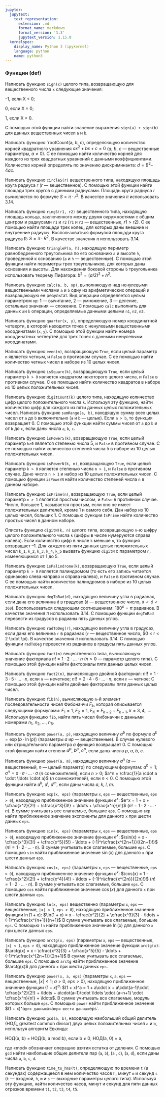 ```yaml
---
jupyter:
  jupytext:
    text_representation:
      extension: .md
      format_name: markdown
      format_version: '1.3'
      jupytext_version: 1.15.0
  kernelspec:
    display_name: Python 3 (ipykernel)
    language: python
    name: python3
---
```


### Функции (def)


Написать функцию `sign(x)` целого типа, возвращающую для вещественного числа `x`
следующие значения:

–1, если X < 0;

0, если X = 0;

1, если X > 0.

С помощью этой функции найти значение выражения `sign(a) + sign(b)` для
данных вещественных чисел `a` и `b`.


Написать функцию `rootCount(a, b, c), определяющую количество корней квадратного
уравнения $a x^2 + bx + c = 0$ ($a$, $b$, $c$ — вещественные параметры, $a \neq 0$).
С ее помощью найти количество корней для каждого из трех квадратных уравнений
с данными коэффициентами.
Количество корней определять по значению дискриминанта:
$d = B^2 – 4ac$.


Написать функцию `circleS(r)` вещественного типа, находящую площадь круга
радиуса $r$ ($r$ — вещественное).
С помощью этой функции найти площади трех кругов с данными радиусами.
Площадь круга радиуса $r$ вычисляется по формуле $S = \pi \cdot r^2$.
В качестве значения $\pi$ использовать 3.14.


Написать функцию `ringS(r1, r2)` вещественного типа, находящую площадь кольца,
заключенного между двумя окружностями с общим центром и радиусами `r1` и `r2`
(`r1` и `r2` — вещественные, $r1 > r2$).
С ее помощью найти площади трех колец, для которых даны внешние и
внутренние радиусы.
Воспользоваться формулой площади круга радиуса R: $S = \pi \cdot R^2$.
В качестве значения $\pi$ использовать 3.14.


Написать функцию `triangleP(a, h)`, находящую периметр равнобедренного
треугольника по его основанию `a` и высоте `h`, проведенной к основанию
(`a` и `h` — вещественные).
С помощью этой функции найти периметры трех треугольников, для которых даны
основания и высоты.
Для нахождения боковой стороны `b` треугольника использовать теорему Пифагора:
$b^2 = (a/2)^2 + h^2$.


Написать функцию `calc(a, b, op)`, выполняющую над ненулевыми вещественными
числами `a` и `b` одну из арифметических операций и возвращающую ее результат.
Вид операции определяется целым параметром  `op`:
1 — вычитание, 2 — умножение, 3 — деление, остальные значения — сложение.
С помощью `calc` выполнить для данных `a`и `b` операции, определяемые данными
целыми `n1`, `n2`, `n3`.


Написать функцию `quarter(x, y)`, определяющую номер координатной четверти,
в которой находится точка с ненулевыми вещественными координатами (`x`, `y`).
С помощью этой функции найти номера координатных четвертей для трех точек
с данными ненулевыми координатами.


Написать функцию `even(n)`, возвращающую `True`, если целый параметр `n`
является четным, и `False` в противном случае.
С ее помощью найти количество четных чисел в наборе из 10 целых чисел.


Написать функцию `isSquare(k)`, возвращающую `True`, если целый параметр
`k > 0` является квадратом некоторого целого числа, и `False` в противном
случае.
С ее помощью найти количество квадратов в наборе из 10 целых положительных
чисел.


Написать функцию `digitCount(k)` целого типа, находящую количество
цифр целого положительного числа `k`.
Используя эту функцию, найти количество цифр для каждого из пяти данных целых
положительных чисел.
Написать функцию `sumRange(a, b)`, находящую сумму всех целых чисел от
`a` до `b` включительно (`a` и `b` — целые).
Если `a > b`, то функция возвращает 0.
С помощью этой функции найти суммы чисел от `a` до `b` и от `b` до `c`,
если даны числа `a`, `b`, `c`.


Написать функцию `isPower5(k)`, возвращающую `True`,
если целый параметр `k>0` является степенью числа 5, и `False`
в противном случае.
С ее помощью найти количество степеней числа 5 в наборе из
10 целых положительных чисел.


Написать функцию `isPowerN(k, n)`, возвращающую
`True`, если целый параметр `k > 0` является степенью числа `n > 1`, и `False`
в противном случае.
Дано число `n > 1` и набор из 10 целых положительных чисел.
С помощью функции `isPowerN` найти количество степеней числа `n`
в данном наборе.


Написать функцию `isPrime(n)`, возвращающую `True`,
если целый параметр `n > 1` является простым числом, и `False` в противном
случае.
Число, большее 1, называется простым, если оно не имеет положительных
делителей, кроме 1 и самого себя.
Дан набор из 10 целых чисел, больших 1.
С помощью функции `IsPrime` найти количество простых чисел в данном наборе.


Описать функцию `digitN(k, n)` целого типа, возвращающую `n`-ю цифру целого
положительного числа `k` (цифры в числе нумеруются справа налево).
Если количество цифр в числе `k` меньше `n`, то функция возвращает –1.
Для каждого из пяти данных целых положительных чисел `k_1`, `k_2`, `k_3`, `k_4`, `k_5`
вызвать функцию `digitN` с параметром `n`, изменяющимся от 1 до 5.


Написать функцию `isPalindrome(k)`, возвращающую `True`, если целый
параметр `k > 0` является палиндромом (то есть его запись читается одинаково
слева направо и справа налево), и `False` в противном случае.
С ее помощью найти количество палиндромов в наборе из 10 целых положительных
чисел.


Написать функцию `degToRad(d)`, находящую величину угла в радианах, если дана
его величина `d` в градусах (`d` — вещественное число, `0 < d < 360`).
Воспользоваться следующим соотношением: $180^o = \pi$  радианов.
В качестве значения $\pi$ использовать 3.14.
С помощью функции `degToRad` перевести из градусов в радианы пять данных углов.


Написать функцию `radToDeg(r)`, находящую величину угла в градусах, если дана
его величина `r` в радианах (`r` — вещественное число, $0 < r < 2 \cdot \pi).
В качестве значения $\pi$ использовать 3.14.
С помощью функции `radToDeg` перевести из радианов в градусы пять данных углов.


Написать функцию `fact(n)` вещественного типа, вычисляющую значение факториала
$n! = 1\cdot 2\cdot \ldots \cdot n$ ($n > 0$ — параметр целого типа).
С помощью этой  функции найти факториалы пяти данных целых чисел.


Написать функцию `fact2(n)`, вычисляющую двойной факториал:
$n!! = 1\cdot 3 \cdot 5 \cdot \ldots \cdot n$, если `n` — нечетное;
$n!! = 2\cdot 4 \cdot 6 \cdot \ldots \cdot n$, если `n` — четное;
С помощью этой функции найти двойные факториалы пяти данных целых чисел.


Написать функцию `fib(n)`, вычисляющую `n`-й элемент последовательности чисел
Фибоначчи $F_k$, которая описывается следующими формулами:
$F_1 = 1$,
$F_2 = 1$,
$F_K = F_{k-2} + F_{k-1}$,
$k = 3, 4, \ldots$.
Используя функцию `fib`, найти пять чисел Фибоначчи с данными номерами
$n_1$, $n_2$, ..., $n_5$.


Написать функцию `power(a, p)`, находящую величину $a^b$ по формуле
$a^b = \exp(b·\ln(p))$ (параметры $a$ и$p$ — вещественные).
В случае нулевого или отрицательного параметра $a$ функция возвращает 0.
С помощью этой функции найти степени $a^p$, $b^p$, $c^p$,
если даны числа $p$, $a$, $b$, $c$.


Написать функцию `power(a, m)`, находящую величину $a^n$ ($a$ — вещественный,
$n$ — целый параметр) по следующим формулам:
$a^0 = 1$;
$a^n = a \cdot a \cdot \ldots \cdot a$ ($n$ сомножителей), если $n>0$;
$a^n = \cfrac{1}{a \cdot a \cdot \ldots \cdot a}$ ($n$ сомножителей),
если $n<0$.
С помощью этой функции найти $a^k$, $a^l$, $a^m$,
если даны числа $a$, $k$, $l$, $m$.


Написать функцию `exp(x, eps)`
(параметры `x`, `eps` — вещественные, `eps > 0`),
находящую приближенное значение функции $e^x$:
$e^x = 1 + x + \cfrac{x^2}{2!} + \cfrac{x^3}{3!} + \ldots + \cfrac{x^n}{n!}$
($n! = 1\cdot 2\cdot \ldots \cdot n$).
В сумме учитывать все слагаемые, большие `eps`.
С помощью `exp` найти приближенное значение экспоненты для данного `x`
при шести данных `eps`.


Написать функцию `sin(x, eps)`
(параметры `x`, `eps` — вещественные, `eps > 0`),
находящую приближенное значение функции $e^x$:
$\sin(x) = x - \cfrac{x^3}{3!} + \cfrac{x^5}{5!} -
\ldots + (-1)^n\cfrac{x^{2n+1}}{(2n+1)!}$
($n! = 1\cdot 2\cdot \ldots \cdot n$).
В сумме учитывать все слагаемые, большие `eps`.
С помощью `sin` найти приближенное значение $\sin(x)$ для данного `x`
при шести данных `eps`.


Написать функцию `cos(x, eps)`
(параметры `x`, `eps` — вещественные, `eps > 0`),
находящую приближенное значение функции $e^x$:
$\cos(x) = 1 - \cfrac{x^2}{2!} + \cfrac{x^4}{4!} -
\ldots + (-1)^n\cfrac{x^{2n}}{(2n)!}$
($n! = 1\cdot 2\cdot \ldots \cdot n$).
В сумме учитывать все слагаемые, большие `eps`.
С помощью `cos` найти приближенное значение $\cos(x)$ для данного `x`
при шести данных `eps`.


Написать функцию `ln(x, eps)` вещественно
(параметры `x`, `eps` — вещественные, `|x| < 1`, `eps > 0`),
находящую приближенное значение функции $\ln(1 + x)$:
$\ln(1 + x) = x – \cfrac{x^2}{2} + \cfrac{x^3}{3} -
\ldots + (-1)^n\cfrac{x^{n+1}}{n+1}$
В сумме учитывать все слагаемые, большие `eps`.
С помощью `ln` найти приближенное значение $\ln(x)$ для данного `x`
при шести данных `eps`.


Написать функцию `arctg(x, eps)`
(параметры `x`, `eps` — вещественные, `|x| < 1`, `eps > 0`),
находящую приближенное значение функции `arctg(x)`:
$\arctg(x) = x – \cfrac{x^3}{3} + \cfrac{x^5}{5} -
\ldots + (-1)^n\cfrac{x^{2n+1}}{2n+1}$
В сумме учитывать все слагаемые, большие `eps`.
С помощью `arctg` найти приближенное значение $\arctg(x)$ для данного `x`
при шести данных `eps`.


Написать функцию `power(x, a, eps)`
(параметры `x`, `a`, `eps` — вещественные, $|x| < 1$; $a > 0$, $eps > 0$),
находящую приближенное значение функции $(1 + x)^a$:
$(1 + x)^a = 1 + a\cdot x + a\cdot(a–1)\cdot \cfrac{x^2}{2!} +
\ldots + a\cdot(a–1)\cdot \ldots \cdot (a–n+1) \cdot \cfrac{x^n}{n!} + \ldots$.
В сумме учитывать все слагаемые, модуль которых больше `eps`.
С помощью `power` найти приближенное значение $(1 + x)^a` для данных `x` и `a`
при шести данных `eps`.


Написать функцию `gcd(a, b)`, находящую наибольший общий делитель
(НОД, greatest common divisor) двух целых положительных чисел `a` и `b`,
используя алгоритм Евклида:

НОД(a, b) = НОД(b, a mod b), если b ≠ 0;  НОД(a, 0) = a,

где «mod» обозначает операцию взятия остатка от деления.
С помощью `gcd` найти наибольшие общие делители пар (`a`, `b`), (`a` , `c`),
(`a`, `d`), если даны числа `a`, `b`, `c`, `d`.


Написать функцию `time_to_hms(t)`, определяющую по времени `t` (в секундах)
содержащееся в нем количество часов `h`, минут `m` и секунд `s`
(`t` — входной, `h`, `m` и `s` — выходные параметры целого типа).
Используя эту функцию, найти количество часов, минут и секунд для пяти
данных отрезков времени `t1`, `t2`, `t3`, `t4`, `t5`.
